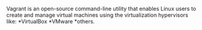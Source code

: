 Vagrant 
is an open-source command-line utility that enables Linux users to create and manage virtual machines using the virtualization hypervisors like: 
*VirtualBox
*VMware
*others.
